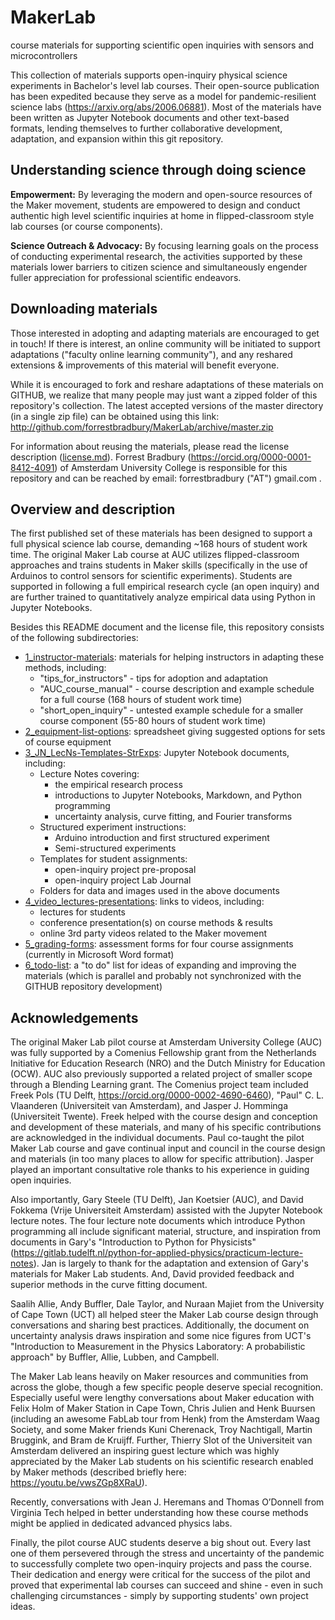 # MakerLab
 course materials for supporting scientific open inquiries with sensors and microcontrollers

This collection of materials supports open-inquiry physical science experiments in Bachelor's level lab courses.  Their open-source publication has been expedited because they serve as a model for pandemic-resilient science labs (https://arxiv.org/abs/2006.06881).  Most of the materials have been written as Jupyter Notebook documents and other text-based formats, lending themselves to further collaborative development, adaptation, and expansion within this git repository.  

## Understanding science through doing science

**Empowerment:** By leveraging the modern and open-source resources of the Maker movement, students are empowered to design and conduct authentic high level scientific inquiries at home in flipped-classroom style lab courses (or course components).  

**Science Outreach & Advocacy:** By focusing learning goals on the process of conducting experimental research, the activities supported by these materials lower barriers to citizen science and simultaneously engender fuller appreciation for professional scientific endeavors.

## Downloading materials

Those interested in adopting and adapting materials are encouraged to get in touch!  If there is interest, an online community will be initiated to support adaptations ("faculty online learning community"), and any reshared extensions & improvements of this material will benefit everyone.

While it is encouraged to fork and reshare adaptations of these materials on GITHUB, we realize that many people may just want a zipped folder of this repository's collection.  The latest accepted versions of the master directory (in a single zip file) can be obtained using this link:    
http://github.com/forrestbradbury/MakerLab/archive/master.zip

For information about reusing the materials, please read the license description ([license.md](license.md)).  Forrest Bradbury (https://orcid.org/0000-0001-8412-4091) of Amsterdam University College is responsible for this repository and can be reached by email:  forrestbradbury ("AT") gmail.com .  

## Overview and description

The first published set of these materials has been designed to support a full physical science lab course, demanding ~168 hours of student work time.  The original Maker Lab course at AUC utilizes flipped-classroom approaches and trains students in Maker skills (specifically in the use of Arduinos to control sensors for scientific experiments).  Students are supported in following a full empirical research cycle (an open inquiry) and are further trained to quantitatively analyze empirical data using Python in Jupyter Notebooks.

Besides this README document and the license file, this repository consists of the following subdirectories:

- [1_instructor-materials](1_instructor-materials):  materials for helping instructors in adapting these methods, including:
  - "tips_for_instructors" - tips for adoption and adaptation
  - "AUC_course_manual" - course description and example schedule for a full course (168 hours of student work time)
  - "short_open_inquiry" - untested example schedule for a smaller course component (55-80 hours of student work time)
- [2_equipment-list-options](2_equipment-list-options):  spreadsheet giving suggested options for sets of course equipment
- [3_JN_LecNs-Templates-StrExps](3_JN_LecNs-Templates-StrExps):  Jupyter Notebook documents, including:
  - Lecture Notes covering:
    - the empirical research process
    - introductions to Jupyter Notebooks, Markdown, and Python programming
    - uncertainty analysis, curve fitting, and Fourier transforms
  - Structured experiment instructions:
    - Arduino introduction and first structured experiment
    - Semi-structured experiments
  - Templates for student assignments:
    - open-inquiry project pre-proposal
    - open-inquiry project Lab Journal
  - Folders for data and images used in the above documents
- [4_video_lectures-presentations](4_video_lectures-presentations):  links to videos, including:
  - lectures for students
  - conference presentation(s) on course methods & results
  - online 3rd party videos related to the Maker movement
- [5_grading-forms](5_grading-forms):  assessment forms for four course assignments (currently in Microsoft Word format)
- [6_todo-list](6_todo-list):  a "to do" list for ideas of expanding and improving the materials (which is parallel and probably not synchronized with the GITHUB repository development)


## Acknowledgements

The original Maker Lab pilot course at Amsterdam University College (AUC) was fully supported by a Comenius Fellowship grant from the Netherlands Initiative for Education Research (NRO) and the Dutch Ministry for Education (OCW).  AUC also previously supported a related project of smaller scope through a Blending Learning grant.  The Comenius project team included Freek Pols (TU Delft, https://orcid.org/0000-0002-4690-6460), "Paul" C. L. Vlaanderen (Universiteit van Amsterdam), and Jasper J. Homminga (Universiteit Twente).  Freek helped with the course design and conception and development of these materials, and many of his specific contributions are acknowledged in the individual documents.  Paul co-taught the pilot Maker Lab course and gave continual input and council in the course design and materials (in too many places to allow for specific attribution).  Jasper played an important consultative role thanks to his experience in guiding open inquiries.

Also importantly, Gary Steele (TU Delft), Jan Koetsier (AUC), and David Fokkema (Vrije Universiteit Amsterdam) assisted with the Jupyter Notebook lecture notes.  The four lecture note documents which introduce Python programming all include significant material, structure, and inspiration from documents in Gary's "Introduction to Python for Physicists" (https://gitlab.tudelft.nl/python-for-applied-physics/practicum-lecture-notes).  Jan is largely to thank for the adaptation and extension of Gary's materials for Maker Lab students.  And, David provided feedback and superior methods in the curve fitting document.

Saalih Allie, Andy Buffler, Dale Taylor, and Nuraan Majiet from the University of Cape Town (UCT) all helped steer the Maker Lab course design through conversations and sharing best practices.  Additionally, the document on uncertainty analysis draws inspiration and some nice figures from UCT's "Introduction to Measurement in the Physics Laboratory:  A probabilistic approach" by Buffler, Allie, Lubben, and Campbell.

The Maker Lab leans heavily on Maker resources and communities from across the globe, though a few specific people deserve special recognition.  Especially useful were lengthy conversations about Maker education with Felix Holm of Maker Station in Cape Town, Chris Julien and Henk Buursen (including an awesome FabLab tour from Henk) from the Amsterdam Waag Society, and some Maker friends Kuni Cherenack, Troy Nachtigall, Martin Bruggink, and Bram de Kruijff.  Further, Thierry Slot of the Universiteit van Amsterdam delivered an inspiring guest lecture which was highly appreciated by the Maker Lab students on his scientific research enabled by Maker methods (described briefly here:  https://youtu.be/vwsZGp8XRaU).

Recently, conversations with Jean J. Heremans and Thomas O’Donnell from Virginia Tech helped in better understanding how these course methods might be applied in dedicated advanced physics labs.

Finally, the pilot course AUC students deserve a big shout out.  Every last one of them persevered through the stress and uncertainty of the pandemic to successfully complete two open-inquiry projects and pass the course.  Their dedication and energy were critical for the success of the pilot and proved that experimental lab courses can succeed and shine - even in such challenging circumstances - simply by supporting students' own project ideas.
